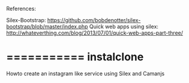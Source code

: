 References:

Silex-Bootstrap: https://github.com/bobdenotter/silex-bootstrap/blob/master/index.php
Quick web apps using silex: http://whateverthing.com/blog/2013/07/01/quick-web-apps-part-three/

===========
instalclone
===========

Howto create an instagram like service using Silex and Camanjs


